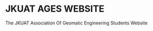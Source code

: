 # JKUAT AGES WEBSITE
[logo]:https://github.com/erick-otenyo/jkuat-ages-site/blob/master/static/assets/img/logo.png "Association Logo"
The JKUAT Association Of Geomatic Engineering Students Website
